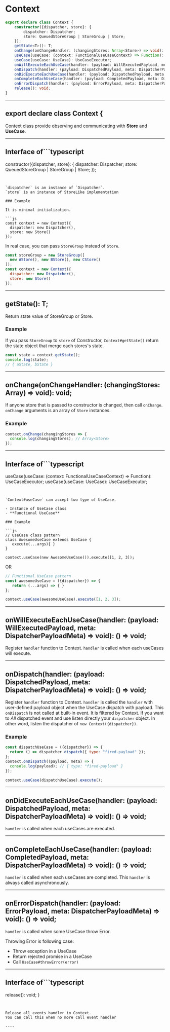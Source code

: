 # Context
<!-- THIS DOCUMENT IS AUTOMATICALLY GENERATED FROM src/*.ts -->
<!-- Please edit src/*.ts and `npm run build:docs:api` -->


```typescript
export declare class Context {
    constructor({dispatcher, store}: {
        dispatcher: Dispatcher;
        store: QueuedStoreGroup | StoreGroup | Store;
    });
    getState<T>(): T;
    onChange(onChangeHandler: (changingStores: Array<Store>) => void): void;
    useCase(useCase: (context: FunctionalUseCaseContext) => Function): UseCaseExecutor;
    useCase(useCase: UseCase): UseCaseExecutor;
    onWillExecuteEachUseCase(handler: (payload: WillExecutedPayload, meta: DispatcherPayloadMeta) => void): () => void;
    onDispatch(handler: (payload: DispatchedPayload, meta: DispatcherPayloadMeta) => void): () => void;
    onDidExecuteEachUseCase(handler: (payload: DispatchedPayload, meta: DispatcherPayloadMeta) => void): () => void;
    onCompleteEachUseCase(handler: (payload: CompletedPayload, meta: DispatcherPayloadMeta) => void): () => void;
    onErrorDispatch(handler: (payload: ErrorPayload, meta: DispatcherPayloadMeta) => void): () => void;
    release(): void;
}
```

----

## export declare class Context {


Context class provide observing and communicating with **Store** and **UseCase**.

----

## Interface of```typescript
constructor({dispatcher, store}: {
dispatcher: Dispatcher;
store: QueuedStoreGroup | StoreGroup | Store;
});
```


`dispatcher` is an instance of `Dispatcher`.
`store` is an instance of StoreLike implementation

### Example

It is minimal initialization.

```js
const context = new Context({
  dispatcher: new Dispatcher(),
  store: new Store()
});
```

In real case, you can pass `StoreGroup` instead of `Store`.

```js
const storeGroup = new StoreGroup([
  new AStore(), new BStore(), new CStore()
]);
const context = new Context({
  dispatcher: new Dispatcher(),
  store: new Store()
});
```

----

## getState<T>(): T;


Return state value of StoreGroup or Store.

### Example

If you pass `StoreGroup` to `store` of Constructor,
`Context#getState()` return the state object that merge each stores's state.

```js
const state = context.getState();
console.log(state);
// { aState, bState }
```

----

## onChange(onChangeHandler: (changingStores: Array<Store>) => void): void;


If anyone store that is passed to constructor is changed, then call `onChange`.
`onChange` arguments is an array of `Store` instances.

### Example

```js
context.onChange(changingStores => {
  console.log(changingStores); // Array<Store>
});
```

----

## Interface of```typescript
useCase(useCase: (context: FunctionalUseCaseContext) => Function): UseCaseExecutor;
useCase(useCase: UseCase): UseCaseExecutor;
```


`Context#useCase` can accept two type of UseCase.

- Instance of UseCase class
- **Functional UseCase**

### Example

```js
// UseCase class pattern
class AwesomeUseCase extends UseCase {
   execute(...args){ }
}

context.useCase(new AwesomeUseCase()).execute([1, 2, 3]);
```

OR

```js
// Functional UseCase pattern
const awesomeUseCase = ({dispatcher}) => {
   return (...args) => { }
};

context.useCase(awesomeUseCase).execute([1, 2, 3]);
```

----

## onWillExecuteEachUseCase(handler: (payload: WillExecutedPayload, meta: DispatcherPayloadMeta) => void): () => void;


Register `handler` function to Context.
`handler` is called when each useCases will execute.

----

## onDispatch(handler: (payload: DispatchedPayload, meta: DispatcherPayloadMeta) => void): () => void;


Register `handler` function to Context.
`handler` is called the `handler` with user-defined payload object when the UseCase dispatch with payload.
This `onDispatch` is not called at built-in event. It is filtered by Context.
If you want to *All* dispatched event and use listen directly your `dispatcher` object.
In other word, listen the dispatcher of `new Context({dispatcher})`.

### Example

```js
const dispatchUseCase = ({dispatcher}) => {
  return () => dispatcher.dispatch({ type: "fired-payload" });
};
context.onDispatch((payload, meta) => {
  console.log(payload); // { type: "fired-payload" }
});

context.useCase(dispatchUseCase).execute();
```

----

## onDidExecuteEachUseCase(handler: (payload: DispatchedPayload, meta: DispatcherPayloadMeta) => void): () => void;


`handler` is called when each useCases are executed.

----

## onCompleteEachUseCase(handler: (payload: CompletedPayload, meta: DispatcherPayloadMeta) => void): () => void;


`handler` is called when each useCases are completed.
This `handler` is always called asynchronously.

----

## onErrorDispatch(handler: (payload: ErrorPayload, meta: DispatcherPayloadMeta) => void): () => void;


`handler` is called when some UseCase throw Error.

Throwing Error is following case:

- Throw exception in a UseCase
- Return rejected promise in a UseCase
- Call `UseCase#throwError(error)`

----

## Interface of```typescript
release(): void;
}
```


Release all events handler in Context.
You can call this when no more call event handler

----


